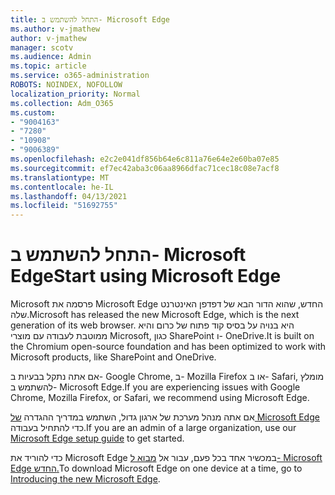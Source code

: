 ```yaml
---
title: התחל להשתמש ב- Microsoft Edge
ms.author: v-jmathew
author: v-jmathew
manager: scotv
ms.audience: Admin
ms.topic: article
ms.service: o365-administration
ROBOTS: NOINDEX, NOFOLLOW
localization_priority: Normal
ms.collection: Adm_O365
ms.custom:
- "9004163"
- "7280"
- "10908"
- "9006389"
ms.openlocfilehash: e2c2e041df856b64e6c811a76e64e2e60ba07e85
ms.sourcegitcommit: ef7ec42aba3c06aa8966dfac71cec18c08e7acf8
ms.translationtype: MT
ms.contentlocale: he-IL
ms.lasthandoff: 04/13/2021
ms.locfileid: "51692755"
---
```

# <a name="start-using-microsoft-edge"></a><span data-ttu-id="875e7-102">התחל להשתמש ב- Microsoft Edge</span><span class="sxs-lookup"><span data-stu-id="875e7-102">Start using Microsoft Edge</span></span>

<span data-ttu-id="875e7-103">Microsoft פרסמה את Microsoft Edge החדש, שהוא הדור הבא של דפדפן האינטרנט שלה.</span><span class="sxs-lookup"><span data-stu-id="875e7-103">Microsoft has released the new Microsoft Edge, which is the next generation of its web browser.</span></span> <span data-ttu-id="875e7-104">היא בנויה על בסיס קוד פתוח של כרום והיא ממוטבת לעבודה עם מוצרי Microsoft, כגון SharePoint ו- OneDrive.</span><span class="sxs-lookup"><span data-stu-id="875e7-104">It is built on the Chromium open-source foundation and has been optimized to work with Microsoft products, like SharePoint and OneDrive.</span></span>

<span data-ttu-id="875e7-105">אם אתה נתקל בבעיות ב- Google Chrome, ב- Mozilla Firefox או ב- Safari, מומלץ להשתמש ב- Microsoft Edge.</span><span class="sxs-lookup"><span data-stu-id="875e7-105">If you are experiencing issues with Google Chrome, Mozilla Firefox, or Safari, we recommend using Microsoft Edge.</span></span>

<span data-ttu-id="875e7-106">אם אתה מנהל מערכת של ארגון גדול, השתמש במדריך ההגדרה [של Microsoft Edge](https://go.microsoft.com/fwlink/?linkid=2142423) כדי להתחיל בעבודה.</span><span class="sxs-lookup"><span data-stu-id="875e7-106">If you are an admin of a large organization, use our [Microsoft Edge setup guide](https://go.microsoft.com/fwlink/?linkid=2142423) to get started.</span></span>

<span data-ttu-id="875e7-107">כדי להוריד את Microsoft Edge במכשיר אחד בכל פעם, עבור אל [מבוא ל- Microsoft Edge החדש.](https://go.microsoft.com/fwlink/?linkid=2141049)</span><span class="sxs-lookup"><span data-stu-id="875e7-107">To download Microsoft Edge on one device at a time, go to [Introducing the new Microsoft Edge](https://go.microsoft.com/fwlink/?linkid=2141049).</span></span>
